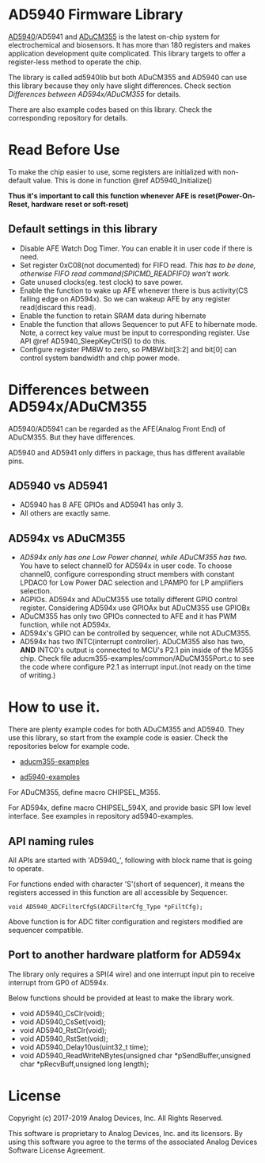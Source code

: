 AD5940 Firmware Library
======================================================
[AD5940](https://www.analog.com/en/products/ad5940.html)/AD5941 and [ADuCM355](https://www.analog.com/en/products/aducm355.html) is the latest on-chip system for electrochemical and biosensors. It has more than 180 registers and makes application development quite complicated. This library targets to offer a register-less method to operate the chip.

The library is called ad5940lib but both ADuCM355 and AD5940 can use this library because they only have slight differences. Check section *Differences between AD594x/ADuCM355* for details.

There are also example codes based on this library. Check the corresponding repository for details.
# Read Before Use

To make the chip easier to use, some registers are initialized with non-default value. This is done in function @ref AD5940_Initialize()

**Thus it's important to call this function whenever AFE is reset(Power-On-Reset, hardware reset or soft-reset)**

## Default settings in this library
- Disable AFE Watch Dog Timer. You can enable it in user code if there is need.
- Set register 0xC08(not documented) for FIFO read. *This has to be done, otherwise FIFO read command(SPICMD_READFIFO) won't work.*
- Gate unused clocks(eg. test clock) to save power.
- Enable the function to wake up AFE whenever there is bus activity(CS falling edge on AD594x). So we can wakeup AFE by any register read(discard this read).
- Enable the function to retain SRAM data during hibernate
- Enable the function that allows Sequencer to put AFE to hibernate mode. Note, a correct key value must be input to corresponding register. Use API @ref AD5940_SleepKeyCtrlS() to do this.
- Configure register PMBW to zero, so PMBW.bit[3:2] and bit[0] can control system bandwidth and chip power mode.

# Differences between AD594x/ADuCM355
AD5940/AD5941 can be regarded as the AFE(Analog Front End) of ADuCM355. But they have differences.

AD5940 and AD5941 only differs in package, thus has different available pins.
## AD5940 vs AD5941
- AD5940 has 8 AFE GPIOs and AD5941 has only 3.
- All others are exactly same.
## AD594x vs ADuCM355
- *AD594x only has one Low Power channel, while ADuCM355 has two.* You have to select channel0 for AD594x in user code. To choose channel0, configure corresponding struct members with constant LPDAC0 for Low Power DAC selection and LPAMP0 for LP amplifiers selection.
- AGPIOs. AD594x and ADuCM355 use totally different GPIO control register. Considering AD594x use GPIOAx but ADuCM355 use GPIOBx
- ADuCM355 has only two GPIOs connected to AFE and it has PWM function, while not AD594x.
- AD594x's GPIO can be controlled by sequencer,  while not ADuCM355.
- AD594x has two INTC(interrupt controller). ADuCM355 also has two, **AND** INTC0's output is connected to MCU's P2.1 pin inside of the M355 chip. Check file aducm355-examples/common/ADuCM355Port.c to see the code where configure P2.1 as interrupt input.(not ready on the time of writing.)

# How to use it.
There are plenty example codes for both ADuCM355 and AD5940. They use this library, so start from the example code is easier. Check the repositories below for example code.

- [aducm355-examples](https://github.com/analogdevicesinc/aducm355-examples)

- [ad5940-examples](https://github.com/analogdevicesinc/ad5940-examples)

For ADuCM355, define macro CHIPSEL_M355. 

For AD594x, define macro CHIPSEL_594X, and provide basic SPI low level interface. See examples in repository ad5940-examples.

## API naming rules
All APIs are started with 'AD5940_', following with block name that is going to operate.

For functions ended with character 'S'(short of sequencer), it means the registers accessed in this function are all accessible by Sequencer.

```void AD5940_ADCFilterCfgS(ADCFilterCfg_Type *pFiltCfg);```

Above function is for ADC filter configuration and registers modified are sequencer compatible.

## Port to another hardware platform for AD594x
The library only requires a SPI(4 wire) and one interrupt input pin to receive interrupt from GP0 of AD594x.

Below functions should be provided at least to make the library work.

- void      AD5940_CsClr(void);
- void      AD5940_CsSet(void);
- void      AD5940_RstClr(void);
- void      AD5940_RstSet(void);
- void      AD5940_Delay10us(uint32_t time);
- void      AD5940_ReadWriteNBytes(unsigned char *pSendBuffer,unsigned char *pRecvBuff,unsigned long length);

# License
Copyright (c) 2017-2019 Analog Devices, Inc. All Rights Reserved.

This software is proprietary to Analog Devices, Inc. and its licensors.
By using this software you agree to the terms of the associated
Analog Devices Software License Agreement.
